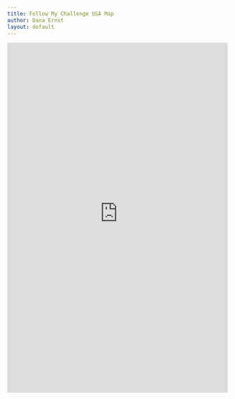 ```yaml
---
title: Follow My Challenge USA Map
author: Dana Ernst
layout: default
---
```


<center>
<iframe src="https://www.followmychallenge.com/live/verde_valley_randonnee/?iframe" width="100%" height="800px" style="border:none;" allowfullscreen></iframe>
</center>
